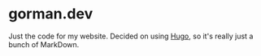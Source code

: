 # gorman.dev

Just the code for my website. Decided on using [Hugo](https://gohugo.io), so it's really just a bunch of MarkDown.
